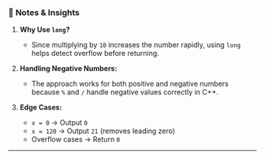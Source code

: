 
### 📌 **Notes & Insights**
1. **Why Use `long`?**  
   - Since multiplying by `10` increases the number rapidly, using `long` helps detect overflow before returning.  
   
2. **Handling Negative Numbers:**  
   - The approach works for both positive and negative numbers because `%` and `/` handle negative values correctly in C++.  
   
3. **Edge Cases:**  
   - `x = 0` → Output `0`  
   - `x = 120` → Output `21` (removes leading zero)  
   - Overflow cases → Return `0`  

---
